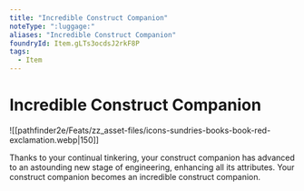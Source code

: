 ```yaml
---
title: "Incredible Construct Companion"
noteType: ":luggage:"
aliases: "Incredible Construct Companion"
foundryId: Item.gLTs3ocdsJ2rkF8P
tags:
  - Item
---
```


# Incredible Construct Companion
![[pathfinder2e/Feats/zz_asset-files/icons-sundries-books-book-red-exclamation.webp|150]]

Thanks to your continual tinkering, your construct companion has advanced to an astounding new stage of engineering, enhancing all its attributes. Your construct companion becomes an incredible construct companion.
